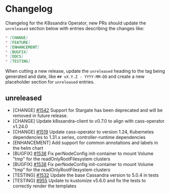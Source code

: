 # Changelog

Changelog for the K8ssandra Operator, new PRs should update the `unreleased` section below with entries describing the changes like:

```markdown
* [CHANGE]
* [FEATURE]
* [ENHANCEMENT]
* [BUGFIX]
* [DOCS]
* [TESTING]
```

When cutting a new release, update the `unreleased` heading to the tag being generated and date, like `## vX.Y.Z - YYYY-MM-DD` and create a new placeholder section for  `unreleased` entries.

## unreleased

* [CHANGE] [#1542](https://github.com/k8ssandra/k8ssandra-operator/issues/1542) Support for Stargate has been deprecated and will be removed in future release.
* [CHANGE] []() Update k8ssandra-client to v0.7.0 to align with cass-operator v1.24.0
* [CHANGE] [#1519](https://github.com/k8ssandra/k8ssandra-operator/issues/1519) Update cass-operator to version 1.24, Kubernetes dependencies to 1.31.x series, controller-runtime dependencies
* [ENHANCEMENT] Add support for common annotations and labels in the helm chart
* [BUGFIX] [#1538](https://github.com/k8ssandra/k8ssandra-operator/issues/1538) Fix perNodeConfig init-container to mount Volume "tmp" for the readOnlyRootFilesystem clusters
* [BUGFIX] [#1538](https://github.com/k8ssandra/k8ssandra-operator/issues/1538) Fix perNodeConfig init-container to mount Volume "tmp" for the readOnlyRootFilesystem clusters
* [TESTING] [#1532](https://github.com/k8ssandra/k8ssandra-operator/issues/1532) Update the base Cassandra version to 5.0.4 in tests
* [TESTING] [#955](https://github.com/k8ssandra/k8ssandra-operator/issues/955) Update to kustomize v5.6.0 and fix the tests to correctly render the templates
